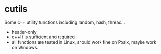 # cutils

Some c++ utility functions including random, hash, thread...

- header-only
- c++11 is sufficient and required
- all functions are tested in Linux, should work fine on Posix, maybe work on Windows.
